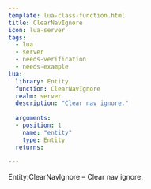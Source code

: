 ```yaml
---
template: lua-class-function.html
title: ClearNavIgnore
icon: lua-server
tags:
  - lua
  - server
  - needs-verification
  - needs-example
lua:
  library: Entity
  function: ClearNavIgnore
  realm: server
  description: "Clear nav ignore."
  
  arguments:
  - position: 1
    name: "entity"
    type: Entity
  returns:
    
---
```


<div class="lua__search__keywords">
Entity:ClearNavIgnore &#x2013; Clear nav ignore.
</div>
